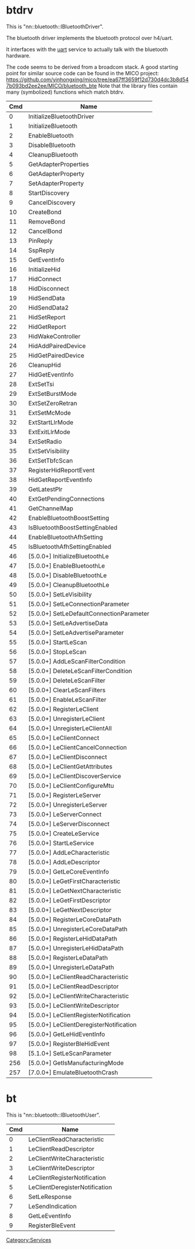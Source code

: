 # btdrv

This is "nn::bluetooth::IBluetoothDriver".

The bluetooth driver implements the bluetooth protocol over h4/uart.

It interfaces with the [uart](Bus%20services#uart.md##uart "wikilink")
service to actually talk with the bluetooth hardware.

The code seems to be derived from a broadcom stack. A good starting
point for similar source code can be found in the MICO project:
<https://github.com/yinhongxing/mico/tree/ea67ff3659f12d730d4dc3b8d547b093bd2ee2ee/MICO/bluetooth_bte>
Note that the library files contain many (symbolized) functions which
match btdrv.

| Cmd | Name                                       |
| --- | ------------------------------------------ |
| 0   | InitializeBluetoothDriver                  |
| 1   | InitializeBluetooth                        |
| 2   | EnableBluetooth                            |
| 3   | DisableBluetooth                           |
| 4   | CleanupBluetooth                           |
| 5   | GetAdapterProperties                       |
| 6   | GetAdapterProperty                         |
| 7   | SetAdapterProperty                         |
| 8   | StartDiscovery                             |
| 9   | CancelDiscovery                            |
| 10  | CreateBond                                 |
| 11  | RemoveBond                                 |
| 12  | CancelBond                                 |
| 13  | PinReply                                   |
| 14  | SspReply                                   |
| 15  | GetEventInfo                               |
| 16  | InitializeHid                              |
| 17  | HidConnect                                 |
| 18  | HidDisconnect                              |
| 19  | HidSendData                                |
| 20  | HidSendData2                               |
| 21  | HidSetReport                               |
| 22  | HidGetReport                               |
| 23  | HidWakeController                          |
| 24  | HidAddPairedDevice                         |
| 25  | HidGetPairedDevice                         |
| 26  | CleanupHid                                 |
| 27  | HidGetEventInfo                            |
| 28  | ExtSetTsi                                  |
| 29  | ExtSetBurstMode                            |
| 30  | ExtSetZeroRetran                           |
| 31  | ExtSetMcMode                               |
| 32  | ExtStartLlrMode                            |
| 33  | ExtExitLlrMode                             |
| 34  | ExtSetRadio                                |
| 35  | ExtSetVisibility                           |
| 36  | ExtSetTbfcScan                             |
| 37  | RegisterHidReportEvent                     |
| 38  | HidGetReportEventInfo                      |
| 39  | GetLatestPlr                               |
| 40  | ExtGetPendingConnections                   |
| 41  | GetChannelMap                              |
| 42  | EnableBluetoothBoostSetting                |
| 43  | IsBluetoothBoostSettingEnabled             |
| 44  | EnableBluetoothAfhSetting                  |
| 45  | IsBluetoothAfhSettingEnabled               |
| 46  | \[5.0.0+\] InitializeBluetoothLe           |
| 47  | \[5.0.0+\] EnableBluetoothLe               |
| 48  | \[5.0.0+\] DisableBluetoothLe              |
| 49  | \[5.0.0+\] CleanupBluetoothLe              |
| 50  | \[5.0.0+\] SetLeVisibility                 |
| 51  | \[5.0.0+\] SetLeConnectionParameter        |
| 52  | \[5.0.0+\] SetLeDefaultConnectionParameter |
| 53  | \[5.0.0+\] SetLeAdvertiseData              |
| 54  | \[5.0.0+\] SetLeAdvertiseParameter         |
| 55  | \[5.0.0+\] StartLeScan                     |
| 56  | \[5.0.0+\] StopLeScan                      |
| 57  | \[5.0.0+\] AddLeScanFilterCondition        |
| 58  | \[5.0.0+\] DeleteLeScanFilterCondition     |
| 59  | \[5.0.0+\] DeleteLeScanFilter              |
| 60  | \[5.0.0+\] ClearLeScanFilters              |
| 61  | \[5.0.0+\] EnableLeScanFilter              |
| 62  | \[5.0.0+\] RegisterLeClient                |
| 63  | \[5.0.0+\] UnregisterLeClient              |
| 64  | \[5.0.0+\] UnregisterLeClientAll           |
| 65  | \[5.0.0+\] LeClientConnect                 |
| 66  | \[5.0.0+\] LeClientCancelConnection        |
| 67  | \[5.0.0+\] LeClientDisconnect              |
| 68  | \[5.0.0+\] LeClientGetAttributes           |
| 69  | \[5.0.0+\] LeClientDiscoverService         |
| 70  | \[5.0.0+\] LeClientConfigureMtu            |
| 71  | \[5.0.0+\] RegisterLeServer                |
| 72  | \[5.0.0+\] UnregisterLeServer              |
| 73  | \[5.0.0+\] LeServerConnect                 |
| 74  | \[5.0.0+\] LeServerDisconnect              |
| 75  | \[5.0.0+\] CreateLeService                 |
| 76  | \[5.0.0+\] StartLeService                  |
| 77  | \[5.0.0+\] AddLeCharacteristic             |
| 78  | \[5.0.0+\] AddLeDescriptor                 |
| 79  | \[5.0.0+\] GetLeCoreEventInfo              |
| 80  | \[5.0.0+\] LeGetFirstCharacteristic        |
| 81  | \[5.0.0+\] LeGetNextCharacteristic         |
| 82  | \[5.0.0+\] LeGetFirstDescriptor            |
| 83  | \[5.0.0+\] LeGetNextDescriptor             |
| 84  | \[5.0.0+\] RegisterLeCoreDataPath          |
| 85  | \[5.0.0+\] UnregisterLeCoreDataPath        |
| 86  | \[5.0.0+\] RegisterLeHidDataPath           |
| 87  | \[5.0.0+\] UnregisterLeHidDataPath         |
| 88  | \[5.0.0+\] RegisterLeDataPath              |
| 89  | \[5.0.0+\] UnregisterLeDataPath            |
| 90  | \[5.0.0+\] LeClientReadCharacteristic      |
| 91  | \[5.0.0+\] LeClientReadDescriptor          |
| 92  | \[5.0.0+\] LeClientWriteCharacteristic     |
| 93  | \[5.0.0+\] LeClientWriteDescriptor         |
| 94  | \[5.0.0+\] LeClientRegisterNotification    |
| 95  | \[5.0.0+\] LeClientDeregisterNotification  |
| 96  | \[5.0.0+\] GetLeHidEventInfo               |
| 97  | \[5.0.0+\] RegisterBleHidEvent             |
| 98  | \[5.1.0+\] SetLeScanParameter              |
| 256 | \[5.0.0+\] GetIsManufacturingMode          |
| 257 | \[7.0.0+\] EmulateBluetoothCrash           |

# bt

This is "nn::bluetooth::IBluetoothUser".

| Cmd | Name                           |
| --- | ------------------------------ |
| 0   | LeClientReadCharacteristic     |
| 1   | LeClientReadDescriptor         |
| 2   | LeClientWriteCharacteristic    |
| 3   | LeClientWriteDescriptor        |
| 4   | LeClientRegisterNotification   |
| 5   | LeClientDeregisterNotification |
| 6   | SetLeResponse                  |
| 7   | LeSendIndication               |
| 8   | GetLeEventInfo                 |
| 9   | RegisterBleEvent               |

[Category:Services](Category:Services "wikilink")

